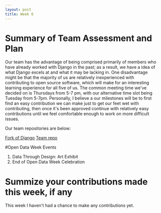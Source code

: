 ```yaml
---
layout: post
title: Week 6
---
```

# Summary of Team Assessment and Plan 

Our team has the advantage of being comprised primarily of members who have already worked with Django in the past; as a result, we have a idea of what Django excels at and what it may be lacking in. One disadvantage might be that the majority of us are relatively inexperienced with contributing to open source software, which will make for an interesting learning experience for all five of us. The common meeting time we've decided on is Thursdays from 5-7 pm, with our alternative time slot being Tuesday from 5-7pm. Personally, I believe a our milestones will be to first find an easy contribution we can make just to get our feet wet with contributing, then once it's been approved continue with relatively easy contributions until we feel comfortable enough to work on more difficult issues. 

Our team repositories are below: 

[Fork of Django](https://github.com/nyu-ossd-s18/django)
[Team repo](https://github.com/nyu-ossd-s18/django-team)

#Open Data Week Events 

1. Data Through Design: Art Exhibit
2. End of Open Data Week Celebration 

# Summize your contributions made this week, if any

This week I haven't had a chance to make any contributions yet.


